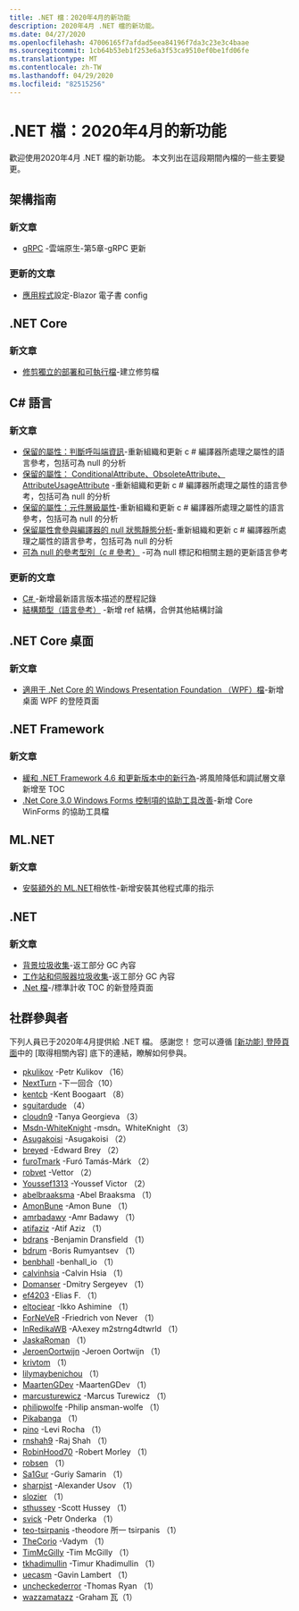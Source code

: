 ```yaml
---
title: .NET 檔：2020年4月的新功能
description: 2020年4月 .NET 檔的新功能。
ms.date: 04/27/2020
ms.openlocfilehash: 47006165f7afdad5eea84196f7da3c23e3c4baae
ms.sourcegitcommit: 1cb64b53eb1f253e6a3f53ca9510ef0be1fd06fe
ms.translationtype: MT
ms.contentlocale: zh-TW
ms.lasthandoff: 04/29/2020
ms.locfileid: "82515256"
---
```

# <a name="net-docs-whats-new-for-april-2020"></a>.NET 檔：2020年4月的新功能

歡迎使用2020年4月 .NET 檔的新功能。 本文列出在這段期間內檔的一些主要變更。

## <a name="architecture-guides"></a>架構指南

### <a name="new-articles"></a>新文章

- [gRPC](../architecture/cloud-native/grpc.md) -雲端原生-第5章-gRPC 更新

### <a name="updated-articles"></a>更新的文章

- [應用程式](../architecture/blazor-for-web-forms-developers/config.md)設定-Blazor 電子書 config

## <a name="net-core"></a>.NET Core

### <a name="new-articles"></a>新文章

- [修剪獨立的部署和可執行檔](../core/deploying/trim-self-contained.md)-建立修剪檔

## <a name="c-language"></a>C# 語言

### <a name="new-articles"></a>新文章

- [保留的屬性：判斷呼叫端資訊](../csharp/language-reference/attributes/caller-information.md)-重新組織和更新 c # 編譯器所處理之屬性的語言參考，包括可為 null 的分析
- [保留的屬性： ConditionalAttribute、ObsoleteAttribute、AttributeUsageAttribute](../csharp/language-reference/attributes/general.md) -重新組織和更新 c # 編譯器所處理之屬性的語言參考，包括可為 null 的分析
- [保留的屬性：元件層級屬性](../csharp/language-reference/attributes/global.md)-重新組織和更新 c # 編譯器所處理之屬性的語言參考，包括可為 null 的分析
- [保留屬性會參與編譯器的 null 狀態靜態分析](../csharp/language-reference/attributes/nullable-analysis.md)-重新組織和更新 c # 編譯器所處理之屬性的語言參考，包括可為 null 的分析
- [可為 null 的參考型別（c # 參考）](../csharp/language-reference/builtin-types/nullable-reference-types.md) -可為 null 標記和相關主題的更新語言參考

### <a name="updated-articles"></a>更新的文章

- [C\# ](../csharp/whats-new/csharp-version-history.md) -新增最新語言版本描述的歷程記錄
- [結構類型（語言參考）](../csharp/language-reference/builtin-types/struct.md) -新增 ref 結構，合併其他結構討論

## <a name="net-core-desktop"></a>.NET Core 桌面

### <a name="new-articles"></a>新文章

- [適用于 .Net Core 的 Windows Presentation Foundation （WPF）檔](../desktop-wpf/index.yml)-新增桌面 WPF 的登陸頁面

## <a name="net-framework"></a>.NET Framework

### <a name="new-articles"></a>新文章

- [緩和 .NET Framework 4.6 和更新版本中的新行為](../framework/migration-guide/mitigations.md)-將風險降低和調試層文章新增至 TOC
- [.Net Core 3.0 Windows Forms 控制項的協助工具改善](../framework/winforms/windows-forms-accessibility-improvements.md)-新增 Core WinForms 的協助工具檔

## <a name="mlnet"></a>ML.NET

### <a name="new-articles"></a>新文章

- [安裝額外的 ML.NET](../machine-learning/how-to-guides/install-extra-dependencies.md)相依性-新增安裝其他程式庫的指示

## <a name="net"></a>.NET

### <a name="new-articles"></a>新文章

- [背景垃圾收集](../standard/garbage-collection/background-gc.md)-返工部分 GC 內容
- [工作站和伺服器垃圾收集](../standard/garbage-collection/workstation-server-gc.md)-返工部分 GC 內容
- [.Net 檔](../standard/index.yml)-/標準計收 TOC 的新登陸頁面

## <a name="community-contributors"></a>社群參與者

下列人員已于2020年4月提供給 .NET 檔。 感謝您！ 您可以遵循 [[新功能] 登陸頁面](index.yml)中的 [取得相關內容] 底下的連結，瞭解如何參與。

- [pkulikov](https://github.com/pkulikov) -Petr Kulikov （16）
- [NextTurn](https://github.com/NextTurn) -下一回合（10）
- [kentcb](https://github.com/kentcb) -Kent Boogaart （8）
- [sguitardude](https://github.com/sguitardude) （4）
- [cloudn9](https://github.com/cloudn9) -Tanya Georgieva （3）
- [Msdn-WhiteKnight](https://github.com/MSDN-WhiteKnight) -msdn。WhiteKnight （3）
- [Asugakoisi](https://github.com/Asugakoisi) -Asugakoisi （2）
- [breyed](https://github.com/breyed) -Edward Brey （2）
- [furoTmark](https://github.com/furoTmark) -Furó Tamás-Márk （2）
- [robvet](https://github.com/robvet) -Vettor （2）
- [Youssef1313](https://github.com/Youssef1313) -Youssef Victor （2）
- [abelbraaksma](https://github.com/abelbraaksma) -Abel Braaksma （1）
- [AmonBune](https://github.com/AmonBune) -Amon Bune （1）
- [amrbadawy](https://github.com/amrbadawy) -Amr Badawy （1）
- [atifaziz](https://github.com/atifaziz) -Atif Aziz （1）
- [bdrans](https://github.com/bdrans) -Benjamin Dransfield （1）
- [bdrum](https://github.com/bdrum) -Boris Rumyantsev （1）
- [benbhall](https://github.com/benbhall) -benhall_io （1）
- [calvinhsia](https://github.com/calvinhsia) -Calvin Hsia （1）
- [Domanser](https://github.com/Domanser) -Dmitry Sergeyev （1）
- [ef4203](https://github.com/ef4203) -Elias F. （1）
- [eltociear](https://github.com/eltociear) -Ikko Ashimine （1）
- [ForNeVeR](https://github.com/ForNeVeR) -Friedrich von Never （1）
- [InRedikaWB](https://github.com/InRedikaWB) -Aλexey m2strng4dtwrld （1）
- [JaskaRoman](https://github.com/JaskaRoman) （1）
- [JeroenOortwijn](https://github.com/JeroenOortwijn) -Jeroen Oortwijn （1）
- [krivtom](https://github.com/krivtom) （1）
- [lilymaybenichou](https://github.com/lilymaybenichou) （1）
- [MaartenGDev](https://github.com/MaartenGDev) -MaartenGDev （1）
- [marcusturewicz](https://github.com/marcusturewicz) -Marcus Turewicz （1）
- [philipwolfe](https://github.com/philipwolfe) -Philip ansman-wolfe （1）
- [Pikabanga](https://github.com/Pikabanga) （1）
- [pino](https://github.com/pino) -Levi Rocha （1）
- [rnshah9](https://github.com/rnshah9) -Raj Shah （1）
- [RobinHood70](https://github.com/RobinHood70) -Robert Morley （1）
- [robsen](https://github.com/robsen) （1）
- [Sa1Gur](https://github.com/Sa1Gur) -Guriy Samarin （1）
- [sharpist](https://github.com/sharpist) -Alexander Usov （1）
- [slozier](https://github.com/slozier) （1）
- [sthussey](https://github.com/sthussey) -Scott Hussey （1）
- [svick](https://github.com/svick) -Petr Onderka （1）
- [teo-tsirpanis](https://github.com/teo-tsirpanis) -theodore 所一 tsirpanis （1）
- [TheCorio](https://github.com/TheCorio) -Vadym （1）
- [TimMcGilly](https://github.com/TimMcGilly) -Tim McGilly （1）
- [tkhadimullin](https://github.com/tkhadimullin) -Timur Khadimullin （1）
- [uecasm](https://github.com/uecasm) -Gavin Lambert （1）
- [uncheckederror](https://github.com/uncheckederror) -Thomas Ryan （1）
- [wazzamatazz](https://github.com/wazzamatazz) -Graham 瓦（1）
